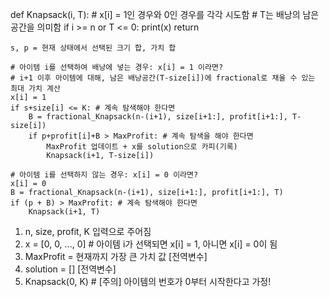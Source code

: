 def Knapsack(i, T): # x[i] = 1인 경우와 0인 경우를 각각 시도함
	# T는 배낭의 남은 공간을 의미함
	if i >= n or T <= 0:
		print(x)
		return

	s, p = 현재 상태에서 선택된 크기 합, 가치 합

	# 아이템 i를 선택하여 배낭에 넣는 경우: x[i] = 1 이라면?
	# i+1 이후 아이템에 대해, 남은 배낭공간(T-size[i])에 fractional로 채울 수 있는 최대 가치 계산
	x[i] = 1
	if s+size[i] <= K: # 계속 탐색해야 한다면
		B = fractional_Knapsack(n-(i+1), size[i+1:], profit[i+1:], T-size[i])
		if p+profit[i]+B > MaxProfit: # 계속 탐색을 해야 한다면
			MaxProfit 업데이트 + x를 solution으로 카피(기록)
			Knapsack(i+1, T-size[i])

	# 아이템 i를 선택하지 않는 경우: x[i] = 0 이라면?
	x[i] = 0
	B = fractional_Knapsack(n-(i+1), size[i+1:], profit[i+1:], T)
	if (p + B) > MaxProfit: # 계속 탐색해야 한다면
		Knapsack(i+1, T)

1. n, size, profit, K 입력으로 주어짐
2. x = [0, 0, ..., 0] # 아이템 i가 선택되면 x[i] = 1, 아니면 x[i] = 0이 됨
3. MaxProfit = 현재까지 가장 큰 가치 값 [전역변수]
4. solution = [] [전역변수]
4. Knapsack(0, K) # [주의] 아이템의 번호가 0부터 시작한다고 가정!
